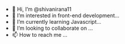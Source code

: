 - 👋 Hi, I’m @shivanirana11
- 👀 I’m interested in front-end development...
- 🌱 I’m currently learning Javascript...
- 💞️ I’m looking to collaborate on ...
- 📫 How to reach me ...

<!---
shivanirana11/shivanirana11 is a ✨ special ✨ repository because its `README.md` (this file) appears on your GitHub profile.
You can click the Preview link to take a look at your changes.
--->
